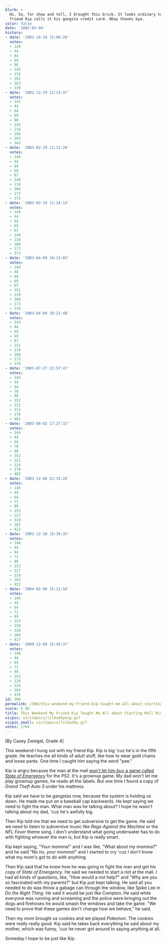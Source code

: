 ```yaml
---
blurb: >
  Hi. So, for show and tell, I brought this brick. It looks ordinary to me, but my
  friend Kip calls it his gangsta credit card. OKay thanks bye.
color: false
date: '2002-03-04'
history:
- date: '2002-10-24 15:00:20'
  votes:
  - 140
  - 44
  - 64
  - 69
  - 86
  - 145
  - 216
  - 292
  - 163
  - 339
- date: '2002-12-29 12:13:47'
  votes:
  - 141
  - 44
  - 64
  - 69
  - 86
  - 145
  - 216
  - 296
  - 165
  - 343
- date: '2003-02-19 11:11:20'
  votes:
  - 144
  - 44
  - 64
  - 69
  - 87
  - 149
  - 218
  - 306
  - 172
  - 373
- date: '2003-02-19 11:24:14'
  votes:
  - 144
  - 44
  - 64
  - 69
  - 87
  - 149
  - 218
  - 306
  - 172
  - 373
- date: '2003-04-09 10:13:03'
  votes:
  - 144
  - 44
  - 64
  - 69
  - 87
  - 151
  - 219
  - 308
  - 173
  - 376
- date: '2003-04-09 10:21:48'
  votes:
  - 144
  - 44
  - 64
  - 69
  - 87
  - 151
  - 219
  - 308
  - 173
  - 376
- date: '2003-07-27 22:57:47'
  votes:
  - 144
  - 44
  - 64
  - 70
  - 88
  - 152
  - 222
  - 313
  - 178
  - 401
- date: '2003-08-02 17:27:32'
  votes:
  - 144
  - 44
  - 64
  - 70
  - 88
  - 152
  - 222
  - 314
  - 178
  - 402
- date: '2003-12-08 22:33:24'
  votes:
  - 146
  - 44
  - 64
  - 71
  - 89
  - 153
  - 227
  - 319
  - 182
  - 422
- date: '2003-12-10 18:39:35'
  votes:
  - 146
  - 44
  - 64
  - 71
  - 89
  - 153
  - 227
  - 319
  - 182
  - 422
- date: '2004-02-06 15:11:54'
  votes:
  - 146
  - 44
  - 64
  - 71
  - 89
  - 153
  - 228
  - 320
  - 184
  - 427
- date: '2009-12-09 15:45:37'
  votes:
  - 146
  - 44
  - 64
  - 71
  - 90
  - 153
  - 228
  - 324
  - 184
  - 435
id: 306
permalink: /306/this-weekend-my-friend-kip-taught-me-all-about-starting-mall-riots/
score: 6.96
title: This Weekend My Friend Kip Taught Me All about Starting Mall Riots
vicpic: victimpics/lilbuddybig.gif
vicpic_small: victimpics/lilbuddy.gif
votes: 1764
---
```


\[By Casey Zweigel, Grade 4\]

This weekend I hung out with my friend Kip. Kip is big 'cuz he's in the
fifth grade. He teaches me all kinds of adult stuff, like how to wear
gold chains and loose pants. One time I caught him saying the word
"pee."

Kip is angry because the man at the mall [won't let him buy a game
called *State of Emergency*](%ARTICLE[304]%) for the PS2. It's a
grownup game. My dad won't let me play grownup games, he reads all the
labels. But one time I found a copy of *Grand Theft Auto 3* under his
mattress.

Kip said we have to be gangstas now, because the system is holding us
down. He made me put on a baseball cap backwards. He kept saying we need
to fight the man. What man was he talking about? I hope he wasn't
talking about my dad, 'cuz he's awfully big.

Then Kip told me that we need to get subversive to get the game. He said
we need to listen to subversive music like *Rage Against the Machine* or
the *NFL Fever* theme song. I don't understand what going underwater has
to do with fighting whoever the man is, but Kip is really smart.

Kip kept saying, "Your momma!" and I was like, "What about my momma?"
and he said "No no, *your momma!*" and I started to cry 'cuz I don't
know what my mom's got to do with anything.

Then Kip said that he knew how he was going to fight the man and get his
copy of *State of Emergency*. He said we needed to start a riot at the
mall. I had all kinds of questions, like, "How would a riot help?" and
"Why are you so fascinated with my parents?" but Kip just kept talking.
He said all you needed to do was throw a gabage can through the window,
like Spike Lee in *Do the Right Thing*. He said it would be just like
Compton. He said while everyone was running and screaming and the police
were bringing out the dogs and firehoses he would smash the windows and
take the game. "We need to prove that these games don't change how we
behave," he said.

Then my mom brought us cookies and we played *Pokemon*. The cookies were
really really good. Kip said he takes back everything he said about my
mother, which was funny, 'cuz he never got around to saying anything at
all.

Someday I hope to be just like Kip.
